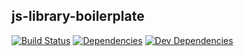## js-library-boilerplate

[![Build Status](https://travis-ci.org/hodgef/js-library-boilerplate.svg?branch=master)](https://travis-ci.org/hodgef/js-library-boilerplate)
[![Dependencies](https://img.shields.io/david/hodgef/js-library-boilerplate.svg)]()
[![Dev Dependencies](https://img.shields.io/david/dev/hodgef/js-library-boilerplate.svg)]()
